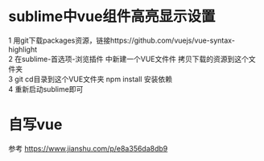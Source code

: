 # sublime中vue组件高亮显示设置
1 用git下载packages资源，链接https://github.com/vuejs/vue-syntax-highlight  
2 在sublime-首选项-浏览插件 中新建一个VUE文件件 拷贝下载的资源到这个文件夹   
3 git cd目录到这个VUE文件夹 npm install 安装依赖  
4 重新启动sublime即可  

# 自写vue
参考 https://www.jianshu.com/p/e8a356da8db9
